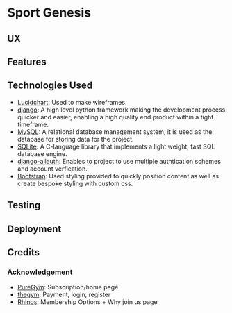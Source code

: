 # Sport Genesis

## UX

## Features

## Technologies Used
* [Lucidchart](https://lucidchart.zendesk.com/hc/en-us): Used to make wireframes.
* [django](https://www.djangoproject.com/): A high level python framework making the development process quicker and easier, enabling a high quality end product within a tight timeframe.
* [MySQL](https://www.mysql.com/): A relational database management system, it is used as the database for storing data for the project.
* [SQLite](https://www.sqlite.org/index.html): A C-language library that implements a light weight, fast SQL database engine.
* [django-allauth](https://django-allauth.readthedocs.io/en/latest/): Enables to project to use multiple authtication schemes and account verfication.
* [Bootstrap](https://getbootstrap.com/): Used styling provided to quickly position content as well as create bespoke styling with custom css.

## Testing

## Deployment

## Credits

### Acknowledgement

* [PureGym](https://www.puregym.com/membership-options/): Subscription/home page
* [thegym](https://www.thegymgroup.com/login/): Payment, login, register
* [Rhinos](https://www.rhinosgymnasium.co.uk/): Membership Options + Why join us page